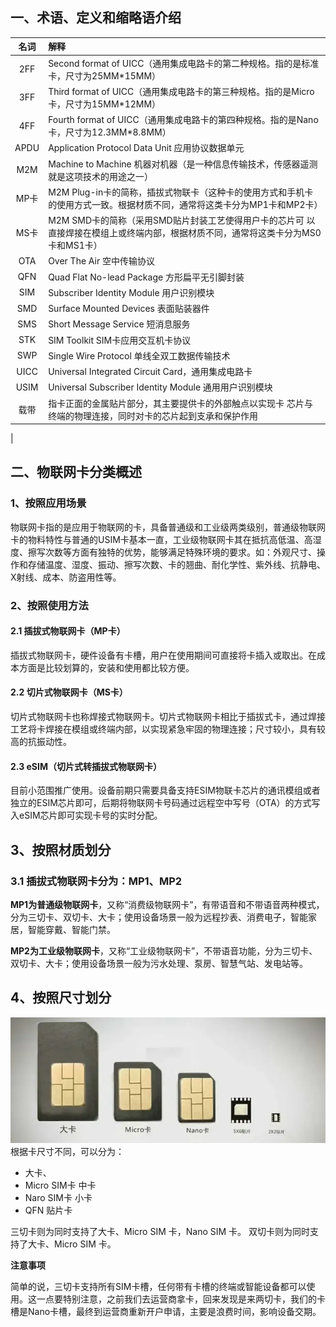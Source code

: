 ## 一、术语、定义和缩略语介绍

| 名词 | 解释 | 
|:------: |:-------|
| 2FF |  Second format of UICC（通用集成电路卡的第二种规格。指的是标准卡，尺寸为25MM*15MM） |
|  3FF | Third format of UICC（通用集成电路卡的第三种规格。指的是Micro卡，尺寸为15MM*12MM） | 
|  4FF   | Fourth format of UICC（通用集成电路卡的第四种规格。指的是Nano卡，尺寸为12.3MM*8.8MM） | 
| APDU  | Application Protocol Data Unit 应用协议数据单元   | 
|  M2M   | Machine to Machine 机器对机器（是一种信息传输技术，传感器遥测就是这项技术的用途之一） | 
| MP卡   | M2M Plug-in卡的简称，插拔式物联卡（这种卡的使用方式和手机卡的使用方式一致。根据材质不同，通常将这类卡分为MP1卡和MP2卡） | 
| MS卡 | M2M SMD卡的简称（采用SMD贴片封装工艺使得用户卡的芯片可 以直接焊接在模组上或终端内部，根据材质不同，通常将这类卡分为MS0卡和MS1卡） | 
| OTA   | Over The Air 空中传输协议   | 
|  QFN   | Quad Flat No-lead Package 方形扁平无引脚封装 | 
| SIM   | Subscriber Identity Module 用户识别模块  | 
|  SMD  | Surface Mounted Devices 表面贴装器件  | 
|  SMS | Short Message Service 短消息服务   | 
| STK | SIM Toolkit SIM卡应用交互机卡协议  | 
|  SWP   | Single Wire Protocol 单线全双工数据传输技术  | 
|   UICC   | Universal Integrated Circuit Card，通用集成电路卡    | 
|  USIM   | Universal Subscriber Identity Module 通用用户识别模块  | 
|  载带   | 指卡正面的金属贴片部分，其主要提供卡的外部触点以实现卡 芯片与终端的物理连接，同时对卡的芯片起到支承和保护作用    | 
|

## 二、物联网卡分类概述
### 1、按照应用场景
物联网卡指的是应用于物联网的卡，具备普通级和工业级两类级别，普通级物联网卡的物料特性与普通的USIM卡基本一直，工业级物联网卡其在抵抗高低温、高湿度、擦写次数等方面有独特的优势，能够满足特殊环境的要求。如：外观尺寸、操作和存储温度、湿度、振动、擦写次数、卡的翘曲、耐化学性、紫外线、抗静电、X射线、成本、防盗用性等。

### 2、按照使用方法
#### 2.1 插拔式物联网卡（MP卡）
插拔式物联网卡，硬件设备有卡槽，用户在使用期间可直接将卡插入或取出。在成本方面是比较划算的，安装和使用都比较方便。
#### 2.2 切片式物联网卡（MS卡）
切片式物联网卡也称焊接式物联网卡。切片式物联网卡相比于插拔式卡，通过焊接工艺将卡焊接在模组或终端内部，以实现紧急牢固的物理连接；尺寸较小，具有较高的抗振动性。
#### 2.3 eSIM（切片式转插拔式物联网卡）
目前小范围推广使用。设备前期只需要具备支持ESIM物联卡芯片的通讯模组或者独立的ESIM芯片即可，后期将物联网卡号码通过远程空中写号（OTA）的方式写入eSIM芯片即可实现卡号的实时分配。

## 3、按照材质划分
### 3.1 插拔式物联网卡分为：MP1、MP2
**MP1为普通级物联网卡**，又称“消费级物联网卡”，有带语音和不带语音两种模式，分为三切卡、双切卡、大卡；使用设备场景一般为远程抄表、消费电子，智能家居，智能穿戴、智能门禁。

**MP2为工业级物联网卡**，又称“工业级物联网卡”，不带语音功能，分为三切卡、双切卡、大卡；使用设备场景一般为污水处理、泵房、智慧气站、发电站等。

## 4、按照尺寸划分
![物联网卡形态](../物联网/images/1-simcard.png "物联网卡形态")
根据卡尺寸不同，可以分为：
- 大卡、
- Micro SIM卡 中卡
- Naro SIM卡 小卡
- QFN 贴片卡

三切卡则为同时支持了大卡、Micro SIM 卡，Nano SIM 卡。 双切卡则为同时支持了大卡、Micro SIM 卡。

**注意事项**

简单的说，三切卡支持所有SIM卡槽，任何带有卡槽的终端或智能设备都可以使用。这一点要特别注意，之前我们去运营商拿卡，回来发现是来两切卡，我们的卡槽是Nano卡槽，最终到运营商重新开户申请，主要是浪费时间，影响设备交期。
